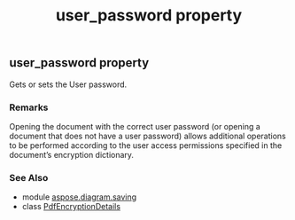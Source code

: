﻿---
title: user_password property
second_title: Aspose.Diagram for Python via .NET API References
description: 
type: docs
weight: 60
url: /python-net/aspose.diagram.saving/pdfencryptiondetails/user_password/
is_root: false
---

## user_password property


Gets or sets the User password.
### Remarks 


Opening the document with the correct user password (or opening a document
that does not have a user password) allows additional operations to be
performed according to the user access permissions specified in the document’s
encryption dictionary.

### See Also
* module [aspose.diagram.saving](../../)
* class [PdfEncryptionDetails](/diagram/python-net/aspose.diagram.saving/pdfencryptiondetails)
